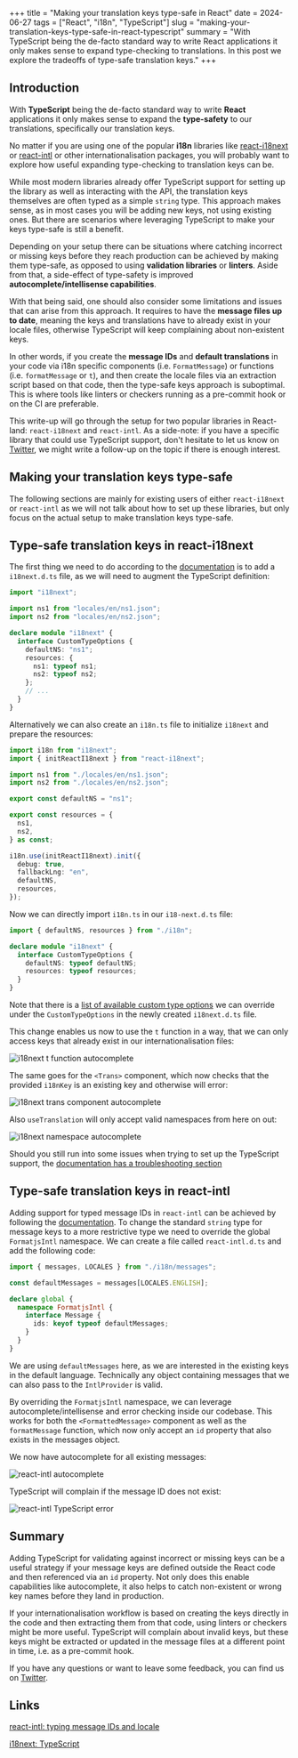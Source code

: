 +++
title = "Making your translation keys type-safe in React"
date = 2024-06-27
tags = ["React", "i18n", "TypeScript"]
slug = "making-your-translation-keys-type-safe-in-react-typescript"
summary = "With TypeScript being the de-facto standard way to write React applications it only makes sense to expand type-checking to translations. In this post we explore the tradeoffs of type-safe translation keys."
+++

## Introduction

With **TypeScript** being the de-facto standard way to write **React** applications it only makes sense to expand the **type-safety** to our translations, specifically our translation keys.

No matter if you are using one of the popular **i18n** libraries like [react-i18next](https://react.i18next.com/) or [react-intl](https://formatjs.io/docs/react-intl/#the-react-intl-package) or other internationalisation packages, you will probably want to explore how useful expanding type-checking to translation keys can be.

While most modern libraries already offer TypeScript support for setting up the library as well as interacting with the API, the translation keys themselves are often typed as a simple `string` type. This approach makes sense, as in most cases you will be adding new keys, not using existing ones. But there are scenarios where leveraging TypeScript to make your keys type-safe is still a benefit.

Depending on your setup there can be situations where catching incorrect or missing keys before they reach production can be achieved by making them type-safe, as opposed to using **validation libraries** or **linters**. Aside from that, a side-effect of type-safety is improved **autocomplete/intellisense capabilities**.

With that being said, one should also consider some limitations and issues that can arise from this approach. It requires to have the **message files up to date**, meaning the keys and translations have to already exist in your locale files, otherwise TypeScript will keep complaining about non-existent keys.

In other words, if you create the **message IDs** and **default translations** in your code via i18n specific components (i.e. `FormatMessage`) or functions (i.e. `formatMessage` or `t`), and then create the locale files via an extraction script based on that code, then the type-safe keys approach is suboptimal. This is where tools like linters or checkers running as a pre-commit hook or on the CI are preferable.

This write-up will go through the setup for two popular libraries in React-land: `react-i18next` and `react-intl`. As a side-note: if you have a specific library that could use TypeScript support, don't hesitate to let us know on [Twitter](https://twitter.com/lingualdev), we might write a follow-up on the topic if there is enough interest.

## Making your translation keys type-safe

The following sections are mainly for existing users of either `react-i18next` or `react-intl` as we will not talk about how to set up these libraries, but only focus on the actual setup to make translation keys type-safe.

## Type-safe translation keys in react-i18next

The first thing we need to do according to the [documentation](https://www.i18next.com/overview/typescript) is to add a `i18next.d.ts` file, as we will need to augment the TypeScript definition:

```ts
import "i18next";

import ns1 from "locales/en/ns1.json";
import ns2 from "locales/en/ns2.json";

declare module "i18next" {
  interface CustomTypeOptions {
    defaultNS: "ns1";
    resources: {
      ns1: typeof ns1;
      ns2: typeof ns2;
    };
    // ...
  }
}
```

Alternatively we can also create an `i18n.ts` file to initialize `i18next` and prepare the resources:

```ts
import i18n from "i18next";
import { initReactI18next } from "react-i18next";

import ns1 from "./locales/en/ns1.json";
import ns2 from "./locales/en/ns2.json";

export const defaultNS = "ns1";

export const resources = {
  ns1,
  ns2,
} as const;

i18n.use(initReactI18next).init({
  debug: true,
  fallbackLng: "en",
  defaultNS,
  resources,
});
```

Now we can directly import `i18n.ts` in our `i18-next.d.ts` file:

```ts
import { defaultNS, resources } from "./i18n";

declare module "i18next" {
  interface CustomTypeOptions {
    defaultNS: typeof defaultNS;
    resources: typeof resources;
  }
}
```

Note that there is a [list of available custom type options](https://www.i18next.com/overview/typescript#custom-type-options) we can override under the `CustomTypeOptions` in the newly created `i18next.d.ts` file.

This change enables us now to use the `t` function in a way, that we can only access keys that already exist in our internationalisation files:

![i18next t function autocomplete](i18next-ts-ids.png)

The same goes for the `<Trans>` component, which now checks that the provided `i18nKey` is an existing key and otherwise will error:

![i18next trans component autocomplete](i18next-ts-keys.png)

Also `useTranslation` will only accept valid namespaces from here on out:

![i18next namespace autocomplete](i18next-ts-ns.png)

Should you still run into some issues when trying to set up the TypeScript support, the [documentation has a troubleshooting section](https://www.i18next.com/overview/typescript#troubleshooting)

## Type-safe translation keys in react-intl

Adding support for typed message IDs in `react-intl` can be achieved by following the [documentation](https://formatjs.io/docs/react-intl/#typing-message-ids-and-locale).
To change the standard `string` type for message keys to a more restrictive type we need to override the global `FormatjsIntl` namespace.
We can create a file called `react-intl.d.ts` and add the following code:

```ts
import { messages, LOCALES } from "./i18n/messages";

const defaultMessages = messages[LOCALES.ENGLISH];

declare global {
  namespace FormatjsIntl {
    interface Message {
      ids: keyof typeof defaultMessages;
    }
  }
}
```

We are using `defaultMessages` here, as we are interested in the existing keys in the default language. Technically any object containing messages that we can also pass to the `IntlProvider` is valid.

By overriding the `FormatjsIntl` namespace, we can leverage autocomplete/intellisense and error checking inside our codebase. This works for both the `<FormattedMessage>` component as well as the `formatMessage` function, which now only accept an `id` property that also exists in the messages object.

We now have autocomplete for all existing messages:

![react-intl autocomplete](react-intl-ts-autocomplete.png)

TypeScript will complain if the message ID does not exist:

![react-intl TypeScript error](react-intl-ts-error.png)

## Summary

Adding TypeScript for validating against incorrect or missing keys can be a useful strategy if your message keys are defined outside the React code and then referenced via an `id` property. Not only does this enable capabilities like autocomplete, it also helps to catch non-existent or wrong key names before they land in production.

If your internationalisation workflow is based on creating the keys directly in the code and then extracting them from that code, using linters or checkers might be more useful. TypeScript will complain about invalid keys, but these keys might be extracted or updated in the message files at a different point in time, i.e. as a pre-commit hook.

If you have any questions or want to leave some feedback, you can find us on [Twitter](https://twitter.com/lingualdev).

## Links

[react-intl: typing message IDs and locale](https://formatjs.io/docs/react-intl/#typing-message-ids-and-locale)

[i18next: TypeScript](https://www.i18next.com/overview/typescripts)
